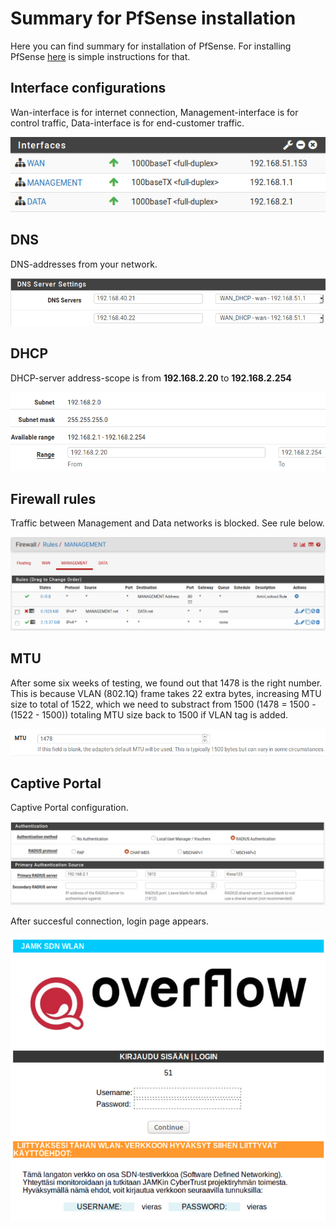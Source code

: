 # Summary for PfSense installation

Here you can find summary for installation of PfSense. For installing PfSense [here](https://doc.pfsense.org/index.php/Installing_pfSense) is simple instructions for that.

## Interface configurations

Wan-interface is for internet connection, Management-interface is for control traffic, Data-interface is for end-customer traffic.

![Interfaces](https://github.com/joolip/SDN/blob/master/pictures/interfaces2.png)

## DNS

DNS-addresses from your network.

![DNS](https://github.com/joolip/SDN/blob/master/pictures/dns.png)

## DHCP

DHCP-server address-scope is from **192.168.2.20** to **192.168.2.254**

![DHCP](https://github.com/joolip/SDN/blob/master/pictures/dhcp.png)

## Firewall rules

Traffic between Management and Data networks is blocked. See rule below.

![Firewall rules](https://github.com/joolip/SDN/blob/master/pictures/firewall_rules.png)

## MTU

After some six weeks of testing, we found out that 1478 is the right number. This is because VLAN (802.1Q) frame takes 22 extra bytes, increasing MTU size to total of 1522, which we need to substract from 1500 (1478 = 1500 - (1522 - 1500)) totaling MTU size back to 1500 if VLAN tag is added.

![MTU](https://github.com/joolip/SDN/blob/master/pictures/mtu.png)

## Captive Portal

Captive Portal configuration.

![Captive Portal1](https://github.com/joolip/SDN/blob/master/pictures/captive1.png)

After succesful connection, login page appears.

![Captive Portal2](https://github.com/joolip/SDN/blob/master/pictures/captive2.png)


